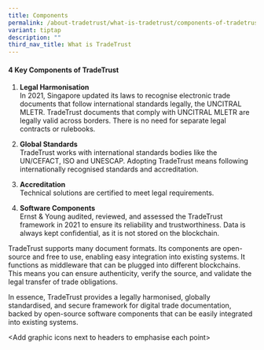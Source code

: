 ```yaml
---
title: Components
permalink: /about-tradetrust/what-is-tradetrust/components-of-tradetrust/
variant: tiptap
description: ""
third_nav_title: What is TradeTrust
---
```

<h4><strong>4 Key Components of TradeTrust</strong></h4>
<ol data-tight="true" class="tight">
<li>
<p><strong>Legal Harmonisation</strong>
<br>In 2021, Singapore updated its laws to recognise electronic trade documents
that follow international standards legally, the UNCITRAL MLETR. TradeTrust
documents that comply with UNCITRAL MLETR are legally valid across borders.
There is no need for separate legal contracts or rulebooks.
<br>
</p>
</li>
<li>
<p><strong>Global Standards</strong>
<br>TradeTrust works with international standards bodies like the UN/CEFACT,
ISO and UNESCAP. Adopting TradeTrust means following internationally recognised
standards and accreditation.&nbsp;
<br>
</p>
</li>
<li>
<p><strong>Accreditation&nbsp;<br></strong>Technical solutions are certified
to meet legal requirements.&nbsp;
<br>
</p>
</li>
<li>
<p><strong>Software Components</strong>
<br>Ernst &amp; Young audited, reviewed, and assessed the TradeTrust framework
in 2021 to ensure its reliability and trustworthiness. Data is always kept
confidential, as it is not stored on the blockchain.</p>
</li>
</ol>
<p></p>
<p>TradeTrust supports many document formats. Its components are open-source
and free to use, enabling easy integration into existing systems. It functions
as middleware that can be plugged into different blockchains. This means
you can ensure authenticity, verify the source, and validate the legal
transfer of trade obligations.</p>
<p>In essence, TradeTrust provides a legally harmonised, globally standardised,
and secure framework for digital trade documentation, backed by open-source
software components that can be easily integrated into existing systems.</p>
<p>&lt;Add graphic icons next to headers to emphasise each point&gt;</p>
<p></p>
<p></p>